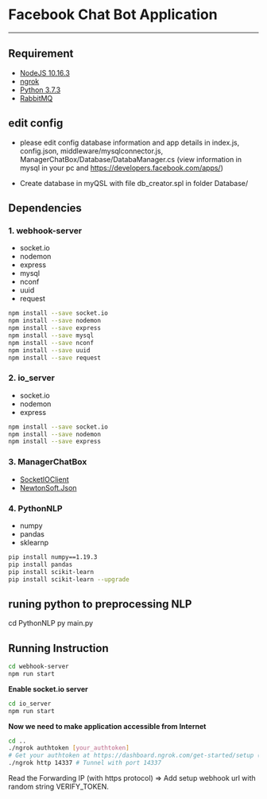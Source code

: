 # Facebook Chat Bot Application
----
## Requirement
- [NodeJS 10.16.3](https://nodejs.org/download/release/v10.16.3/)
- [ngrok](https://ngrok.com/download)
- [Python 3.7.3](https://www.python.org/downloads/release/python-373/)
- [RabbitMQ](https://www.rabbitmq.com/#getstarted)

## edit config
- please edit config database information and app details in index.js, config.json, middleware/mysqlconnector.js, ManagerChatBox/Database/DatabaManager.cs (view information in mysql in your pc and https://developers.facebook.com/apps/)

- Create database in myQSL with file db_creator.spl in folder Database/ 

## Dependencies
### 1. webhook-server
- socket.io
- nodemon
- express
- mysql
- nconf
- uuid
- request
```bash
npm install --save socket.io
npm install --save nodemon
npm install --save express
npm install --save mysql
npm install --save nconf
npm install --save uuid
npm install --save request
```
### 2. io_server
- socket.io
- nodemon
- express
```bash
npm install --save socket.io
npm install --save nodemon
npm install --save express
```
### 3. ManagerChatBox
- [SocketIOClient](https://github.com/doghappy/socket.io-client-csharp)
- [NewtonSoft.Json](https://www.newtonsoft.com/json)

### 4. PythonNLP
- numpy
- pandas
- sklearnp
```bash
pip install numpy==1.19.3
pip install pandas
pip install scikit-learn
pip install scikit-learn --upgrade
```

<!-- ## start RabbitMQ
cd rabbitmq_server-3.8.9/sbin
rabbitmq-plugins enable rabbitmq_management
open rabbitmq to view in chrome: localhost:15672 -->

## runing python to preprocessing NLP
cd PythonNLP
py main.py

## Running Instruction

```bash
cd webhook-server
npm run start
```

**Enable socket.io server**
```bash
cd io_server
npm run start
```

**Now we need to make application accessible from Internet**
```bash
cd ..
./ngrok authtoken [your_authtoken]
# Get your authtoken at https://dashboard.ngrok.com/get-started/setup (need to sign in)
./ngrok http 14337 # Tunnel with port 14337
```
Read the Forwarding IP (with https protocol) => Add setup webhook url with random string VERIFY_TOKEN.

